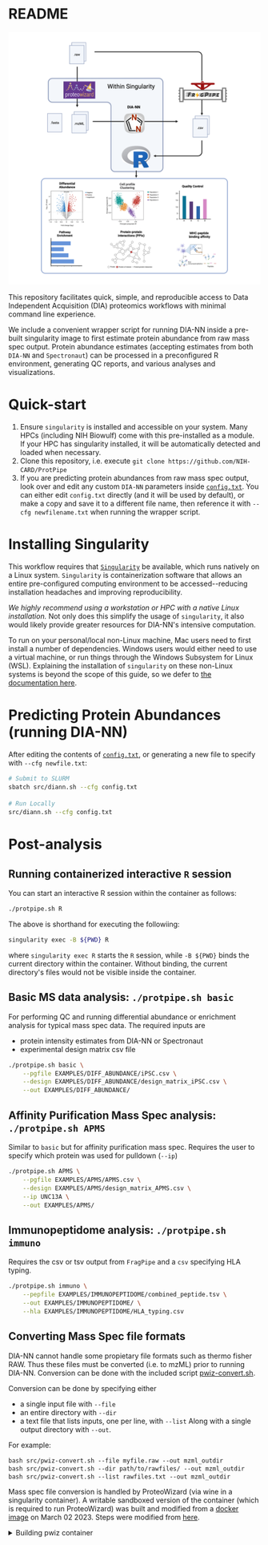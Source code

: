 # README

![workflow-image](src/ProtPipe.png)

This repository facilitates quick, simple, and reproducible access to Data Independent Acquisition (DIA) proteomics workflows with minimal command line experience.

We include a convenient wrapper script for running DIA-NN inside a pre-built singularity image to first estimate protein abundance from raw mass spec output. Protein abundance estimates (accepting estimates from both `DIA-NN` and `Spectronaut`) can  be processed in a preconfigured R environment, generating QC reports, and various analyses and visualizations.


# Quick-start

1. Ensure `singularity` is installed and accessible on your system. Many HPCs (including NIH Biowulf) come with this pre-installed as a module. If your HPC has singularity installed, it will be automatically detected and loaded when necessary.
2. Clone this repository, i.e. execute `git clone https://github.com/NIH-CARD/ProtPipe`
3. If you are predicting protein abundances from raw mass spec output, look over and edit any custom `DIA-NN` parameters inside [`config.txt`](config.txt). You can either edit `config.txt` directly (and it will be used by default), or make a copy and save it to a different file name, then reference it with `--cfg newfilename.txt` when running the wrapper script.


# Installing Singularity

This workflow requires that [`Singularity`](https://sylabs.io/singularity) be available, which runs natively on a Linux system. `Singularity` is containerization software that allows an entire pre-configured computing environment to be accessed--reducing installation headaches and improving reproducibility. 

*We highly recommend using a workstation or HPC with a native Linux installation.* Not only does this simplify the usage of `singularity`, it also would likely provide greater resources for DIA-NN's intensive computation.

To run on your personal/local non-Linux machine, Mac users need to first install a number of dependencies. Windows users would either need to use a virtual machine, or run things through the Windows Subsystem for Linux (WSL). Explaining the installation of `singularity` on these non-Linux systems is beyond the scope of this guide, so we defer to [the documentation here](https://docs.sylabs.io/guides/3.0/user-guide/installation.html).

# Predicting Protein Abundances (running DIA-NN)
After editing the contents of [`config.txt`](config.txt), or generating a new file to specify with `--cfg newfile.txt`:
```bash
# Submit to SLURM
sbatch src/diann.sh --cfg config.txt

# Run Locally
src/diann.sh --cfg config.txt
```

# Post-analysis

## Running containerized interactive `R` session
You can start an interactive R session within the container as follows:

```bash
./protpipe.sh R
```

The above is shorthand for executing the followiing:
```bash
singularity exec -B ${PWD} R
```

where `singularity exec R` starts the `R` session, while `-B ${PWD}` binds the
current directory within the container. Without binding, the current directory's
files would not be visible inside the container.

## Basic MS data analysis: `./protpipe.sh basic`

For performing QC and running differential abundance or enrichment analysis for typical mass spec data. The required inputs are
- protein intensity estimates from DIA-NN or Spectronaut
- experimental design matrix csv file

```bash
./protpipe.sh basic \
    --pgfile EXAMPLES/DIFF_ABUNDANCE/iPSC.csv \
    --design EXAMPLES/DIFF_ABUNDANCE/design_matrix_iPSC.csv \
    --out EXAMPLES/DIFF_ABUNDANCE/
```


## Affinity Purification Mass Spec analysis: `./protpipe.sh APMS`

Similar to `basic` but for affinity purification mass spec. Requires the user to specify which protein was used for pulldown (`--ip`)
```bash
./protpipe.sh APMS \
    --pgfile EXAMPLES/APMS/APMS.csv \
    --design EXAMPLES/APMS/design_matrix_APMS.csv \
    --ip UNC13A \
    --out EXAMPLES/APMS/
```

## Immunopeptidome analysis: `./protpipe.sh immuno`

Requires the csv or tsv output from `FragPipe` and a `csv` specifying HLA typing.
```bash
./protpipe.sh immuno \
    --pepfile EXAMPLES/IMMUNOPEPTIDOME/combined_peptide.tsv \
    --out EXAMPLES/IMMUNOPEPTIDOME/ \
    --hla EXAMPLES/IMMUNOPEPTIDOME/HLA_typing.csv
```


## Converting Mass Spec file formats

DIA-NN cannot handle some propietary file formats such as thermo fisher RAW. Thus these files must
be converted (i.e. to mzML) prior to running DIA-NN. Conversion can be done with the included script
[pwiz-convert.sh](src/pwiz-convert.sh). 

Conversion can be done by specifying either
* a single input file with `--file`
* an entire directory with `--dir`
* a text file that lists inputs, one per line, with `--list`
Along with a single output directory with `--out`.

For example:
```
bash src/pwiz-convert.sh --file myfile.raw --out mzml_outdir
bash src/pwiz-convert.sh --dir path/to/rawfiles/ --out mzml_outdir
bash src/pwiz-convert.sh --list rawfiles.txt --out mzml_outdir

```

Mass spec file conversion is handled by ProteoWizard (via wine in a singularity container).
A writable sandboxed version of the container (which is required to run ProteoWizard) was built
and modified from a [docker image](docker://chambm/pwiz-skyline-i-agree-to-the-vendor-licenses) on
March 02 2023. Steps were modified from [here](https://github.com/jspaezp/elfragmentador-data#setting-up-msconvert-on-singularity-).

<details><summary>Building pwiz container</summary>


```bash
# Build writable singularity sandbox image based on docker image
singularity build --sandbox pwiz_sandbox docker://chambm/pwiz-skyline-i-agree-to-the-vendor-licenses

# Modified pwiz_sandbox/usr/bin/mywine
echo """#!/bin/sh

GLOBALWINEPREFIX=/wineprefix64
MYWINEPREFIX=/mywineprefix/

if [ ! -L "$MYWINEPREFIX"/dosdevices/z: ] ; then 
  mkdir -p "$MYWINEPREFIX"/dosdevices
  cp "$GLOBALWINEPREFIX"/*.reg "$MYWINEPREFIX"
  ln -sf "$GLOBALWINEPREFIX/drive_c" "$MYWINEPREFIX/dosdevices/c:"
  ln -sf "/" "$MYWINEPREFIX/dosdevices/z:"
  echo disable > $MYWINEPREFIX/.update-timestamp        # Line being added
  echo disable > $GLOBALWINEPREFIX/.update-timestamp    # Line being added
fi 

export WINEPREFIX=$MYWINEPREFIX
wine "$@"
""" > pwiz_sandbox/usr/bin/mywine

tar -czvf pwiz_sandbox.tar.gz pwiz_sandbox
rclone copy pwiz_sandbox.tar.gz onedrive:/singularity       # upload archive to cloud
```
</details>
